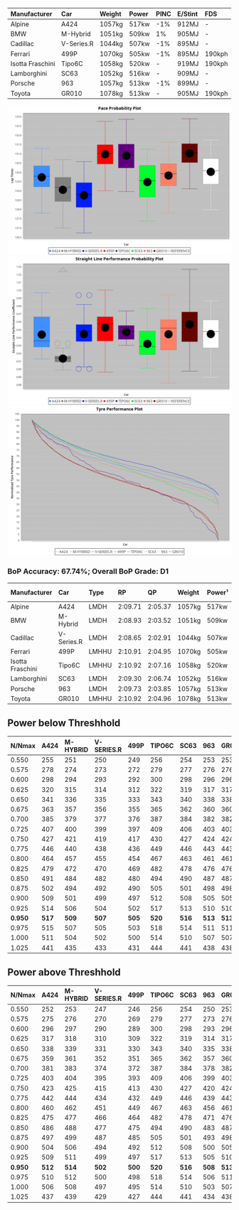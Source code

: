 | Manufacturer     | Car        | Weight | Power | PINC    | E/Stint | FDS     |
|:-|:-|:-|:-|:-|:-|:-|
| Alpine           | A424       | 1057kg | 517kw | -1%     | 912MJ   |    -    |
| BMW              | M-Hybrid   | 1051kg | 509kw | 1%      | 905MJ   |    -    |
| Cadillac         | V-Series.R | 1044kg | 507kw | -1%     | 895MJ   |    -    |
| Ferrari          | 499P       | 1070kg | 505kw | -1%     | 895MJ   | 190kph  |
| Isotta Fraschini | Tipo6C     | 1058kg | 520kw |    -    | 919MJ   | 190kph  |
| Lamborghini      | SC63       | 1052kg | 516kw |    -    | 909MJ   |    -    |
| Porsche          | 963        | 1057kg | 513kw | -1%     | 899MJ   |    -    |
| Toyota           | GR010      | 1078kg | 513kw |    -    | 905MJ   | 190kph  |

![PACECHART](./IMG/ACOMETHOD.png)
![STRAIGHTLINEPERFORMANCECHART](./IMG/ACOMETHOD_sp.png)
![TYREPERFORMANCECHART](./IMG/ACOMETHOD_tw.png)

### BoP Accuracy: 67.74%; Overall BoP Grade: D1
| Manufacturer     | Car        | Type  | RP      | QP      | Weight | Power¹ | Threshhold | PINC    | Power² | E/Stint | AVG Vmax  | FDS     | RDLC | L/Stint | BOP-Grade | Model Accuracy | Model Points | Match% |
|:-|:-|:-|:-|:-|:-|:-|:-|:-|:-|:-|:-|:-|:-|:-|:-|:-|:-|:-|
| Alpine           | A424       | LMDH  | 2:09.71 | 2:05.37 | 1057kg | 517kw  | 210.0kph   | -1%     | 512kw  |  912MJ  | 301.10kph |    -    | 1.01 | 25      | +C2       | 100.00%        | 642          | 74.98% |
| BMW              | M-Hybrid   | LMDH  | 2:08.93 | 2:03.52 | 1051kg | 509kw  | 210.0kph   | 1%      | 514kw  |  905MJ  | 297.51kph |    -    | 1.02 | 25      | -D2       | 100.00%        | 1714         | 60.56% |
| Cadillac         | V-Series.R | LMDH  | 2:08.65 | 2:02.91 | 1044kg | 507kw  | 210.0kph   | -1%     | 502kw  |  895MJ  | 300.33kph |    -    | 1.02 | 25      | -E2       | 98.95%         | 2271         | 52.91% |
| Ferrari          | 499P       | LMHHU | 2:10.91 | 2:04.95 | 1070kg | 505kw  | 210.0kph   | -1%     | 500kw  |  895MJ  | 300.55kph | 190kph  | 1.02 | 25      | +C2       | 99.93%         | 2718         | 72.72% |
| Isotta Fraschini | Tipo6C     | LMHHU | 2:10.92 | 2:07.16 | 1058kg | 520kw  | 210.0kph   |    -    | 520kw  |  919MJ  | 302.17kph | 190kph  | 1.05 | 25      | +Ω1       | 92.36%         | 133          | 35.64% |
| Lamborghini      | SC63       | LMDH  | 2:09.30 | 2:06.74 | 1052kg | 516kw  | 210.0kph   |    -    | 516kw  |  909MJ  | 299.68kph |    -    | 1.04 | 25      | -C1       | 96.54%         | 418          | 79.97% |
| Porsche          | 963        | LMDH  | 2:09.73 | 2:03.85 | 1057kg | 513kw  | 210.0kph   | -1%     | 508kw  |  899MJ  | 300.74kph |    -    | 1.01 | 25      | -A2       | 99.98%         | 6168         | 94.93% |
| Toyota           | GR010      | LMHHU | 2:10.92 | 2:04.96 | 1078kg | 513kw  | 210.0kph   |    -    | 513kw  |  905MJ  | 301.96kph | 190kph  | 1.01 | 25      | +C2       | 98.53%         | 3557         | 70.22% |

## Power below Threshhold
| N/Nmax    | A424    | M-HYBRID | V-SERIES.R | 499P    | TIPO6C  | SC63    | 963     | GR010   |
|:-|:-|:-|:-|:-|:-|:-|:-|:-|
|  0.550    |  255    |  251     |  250       |  249    |  256    |  254    |  253    |  253    |
|  0.575    |  278    |  274     |  273       |  272    |  279    |  277    |  276    |  276    |
|  0.600    |  298    |  294     |  293       |  292    |  300    |  298    |  296    |  296    |
|  0.625    |  320    |  315     |  314       |  312    |  322    |  319    |  317    |  317    |
|  0.650    |  341    |  336     |  335       |  333    |  343    |  340    |  338    |  338    |
|  0.675    |  363    |  357     |  356       |  355    |  365    |  362    |  360    |  360    |
|  0.700    |  385    |  379     |  377       |  376    |  387    |  384    |  382    |  382    |
|  0.725    |  407    |  400     |  399       |  397    |  409    |  406    |  403    |  403    |
|  0.750    |  427    |  421     |  419       |  417    |  430    |  427    |  424    |  424    |
|  0.775    |  446    |  440     |  438       |  436    |  449    |  446    |  443    |  443    |
|  0.800    |  464    |  457     |  455       |  454    |  467    |  463    |  461    |  461    |
|  0.825    |  479    |  472     |  470       |  469    |  482    |  478    |  476    |  476    |
|  0.850    |  491    |  484     |  482       |  480    |  494    |  490    |  487    |  487    |
|  0.875    |  502    |  494     |  492       |  490    |  505    |  501    |  498    |  498    |
|  0.900    |  509    |  501     |  499       |  497    |  512    |  508    |  505    |  505    |
|  0.925    |  514    |  506     |  504       |  502    |  517    |  513    |  510    |  510    |
| **0.950** | **517** | **509**  | **507**    | **505** | **520** | **516** | **513** | **513** |
|  0.975    |  515    |  507     |  505       |  503    |  518    |  514    |  511    |  511    |
|  1.000    |  511    |  504     |  502       |  500    |  514    |  510    |  507    |  507    |
|  1.025    |  441    |  435     |  433       |  431    |  444    |  441    |  438    |  438    |

## Power above Threshhold
| N/Nmax    | A424    | M-HYBRID | V-SERIES.R | 499P    | TIPO6C  | SC63    | 963     | GR010   |
|:-|:-|:-|:-|:-|:-|:-|:-|:-|
|  0.550    |  252    |  253     |  247       |  246    |  256    |  254    |  250    |  253    |
|  0.575    |  275    |  276     |  270       |  269    |  279    |  277    |  273    |  276    |
|  0.600    |  296    |  297     |  290       |  289    |  300    |  298    |  293    |  296    |
|  0.625    |  317    |  318     |  310       |  309    |  322    |  319    |  314    |  317    |
|  0.650    |  338    |  339     |  331       |  330    |  343    |  340    |  335    |  338    |
|  0.675    |  359    |  361     |  352       |  351    |  365    |  362    |  357    |  360    |
|  0.700    |  381    |  383     |  374       |  372    |  387    |  384    |  378    |  382    |
|  0.725    |  403    |  404     |  395       |  393    |  409    |  406    |  399    |  403    |
|  0.750    |  423    |  425     |  415       |  413    |  430    |  427    |  420    |  424    |
|  0.775    |  442    |  444     |  434       |  432    |  449    |  446    |  439    |  443    |
|  0.800    |  460    |  462     |  451       |  449    |  467    |  463    |  456    |  461    |
|  0.825    |  475    |  477     |  466       |  464    |  482    |  478    |  471    |  476    |
|  0.850    |  486    |  488     |  477       |  475    |  494    |  490    |  483    |  487    |
|  0.875    |  497    |  499     |  487       |  485    |  505    |  501    |  493    |  498    |
|  0.900    |  504    |  506     |  494       |  492    |  512    |  508    |  500    |  505    |
|  0.925    |  509    |  511     |  499       |  497    |  517    |  513    |  505    |  510    |
| **0.950** | **512** | **514**  | **502**    | **500** | **520** | **516** | **508** | **513** |
|  0.975    |  510    |  512     |  500       |  498    |  518    |  514    |  506    |  511    |
|  1.000    |  506    |  508     |  497       |  495    |  514    |  510    |  503    |  507    |
|  1.025    |  437    |  439     |  429       |  427    |  444    |  441    |  434    |  438    |
